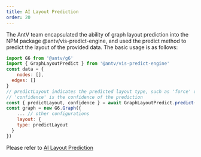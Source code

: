 ```yaml
---
title: AI Layout Prediction
order: 20
---
```


The AntV team encapsulated the ability of graph layout prediction into the NPM package @antv/vis-predict-engine, and used the predict method to predict the layout of the provided data. The basic usage is as follows:

```javascript
import G6 from '@antv/g6'
import { GraphLayoutPredict } from '@antv/vis-predict-engine'
const data = {
    nodes: [],
  edges: []
}
// predictLayout indicates the predicted layout type, such as 'force' or 'radial'
// 'confidence' is the confidence of the prediction
const { predictLayout, confidence } = await GraphLayoutPredict.predict(data);
const graph = new G6.Graph({
    ... // other configurations
    layout: {
    type: predictLayout
  }
})
```

Please refer to [AI Layout Prediction](/en/docs/manual/middle/layout/ai-layout.en.md)

